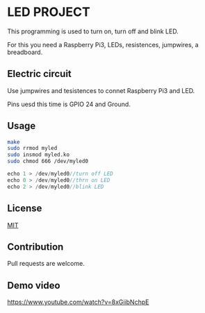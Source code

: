 # LED PROJECT
This programming is used to turn on, turn off and blink LED.

For this you need a Raspberry Pi3, LEDs, resistences, jumpwires, a breadboard. 

## Electric circuit
Use jumpwires and tesistences to connet Raspberry Pi3 and LED. 

Pins uesd this time is GPIO 24 and Ground.

## Usage
```bash
make
sudo rrmod myled
sudo insmod myled.ko
sudo chmod 666 /dev/myled0
```

```c
echo 1 > /dev/myled0//turn off LED
echo 0 > /dev/myled0//thrn on LED
echo 2 > /dev/myled0//blink LED
```

## License
[MIT](https://choosealicense.com/licenses/mit/)

## Contribution
Pull requests are welcome.

## Demo video
https://www.youtube.com/watch?v=8xGiibNchpE
